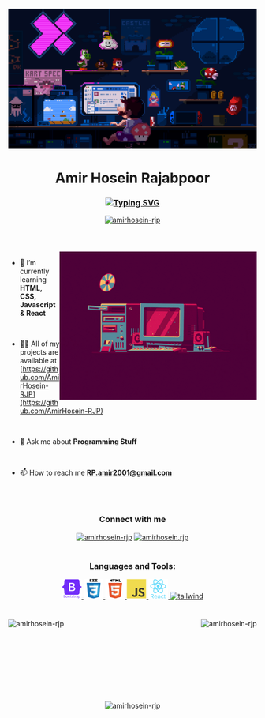 ![Banner](coding.gif)

<h1 align="center">Amir Hosein Rajabpoor</h1>
<h3 align="center"><a href="https://git.io/typing-svg"><img src="https://readme-typing-svg.demolab.com?font=Fira+Code&size=30&pause=1000&color=D611F7&width=435&lines=Junior+Front-End+Developer" alt="Typing SVG" /></a></h3>

<p align="center"> <a href="https://github.com/ryo-ma/github-profile-trophy"><img src="https://github-profile-trophy.vercel.app/?username=amirhosein-rjp" alt="amirhosein-rjp" /></a> </p>

#

<br>
<img src="setup.gif" alt="coding" align="right" width="400px">



- 🌱 I’m currently learning **HTML, CSS, Javascript & React**

  <br>

- 👨‍💻 All of my projects are available at [https://github.com/AmirHosein-RJP](https://github.com/AmirHosein-RJP)

  <br>

- 💬 Ask me about **Programming Stuff**

  <br>

- 📫 How to reach me **RP.amir2001@gmail.com**

<br>

#

<h3 align="center">Connect with me</h3>
<p align="center">
<a href="https://linkedin.com/in/amirhosein-rjp" target="blank"><img align="center" src="https://raw.githubusercontent.com/rahuldkjain/github-profile-readme-generator/master/src/images/icons/Social/linked-in-alt.svg" alt="amirhosein-rjp" height="30" width="40" /></a>
<a href="https://instagram.com/amirhosein.rjp" target="blank"><img align="center" src="https://raw.githubusercontent.com/rahuldkjain/github-profile-readme-generator/master/src/images/icons/Social/instagram.svg" alt="amirhosein.rjp" height="30" width="40" /></a>
</p>

#

<h3 align="center">Languages and Tools:</h3>
<p align="center"> <a href="https://getbootstrap.com" target="_blank" rel="noreferrer"> <img src="https://raw.githubusercontent.com/devicons/devicon/master/icons/bootstrap/bootstrap-plain-wordmark.svg" alt="bootstrap" width="40" height="40"/> </a> <a href="https://www.w3schools.com/css/" target="_blank" rel="noreferrer"> <img src="https://raw.githubusercontent.com/devicons/devicon/master/icons/css3/css3-original-wordmark.svg" alt="css3" width="40" height="40"/> </a> <a href="https://www.w3.org/html/" target="_blank" rel="noreferrer"> <img src="https://raw.githubusercontent.com/devicons/devicon/master/icons/html5/html5-original-wordmark.svg" alt="html5" width="40" height="40"/> </a> <a href="https://developer.mozilla.org/en-US/docs/Web/JavaScript" target="_blank" rel="noreferrer"> <img src="https://raw.githubusercontent.com/devicons/devicon/master/icons/javascript/javascript-original.svg" alt="javascript" width="40" height="40"/> </a> <a href="https://reactjs.org/" target="_blank" rel="noreferrer"> <img src="https://raw.githubusercontent.com/devicons/devicon/master/icons/react/react-original-wordmark.svg" alt="react" width="40" height="40"/> </a> <a href="https://tailwindcss.com/" target="_blank" rel="noreferrer"> <img src="https://www.vectorlogo.zone/logos/tailwindcss/tailwindcss-icon.svg" alt="tailwind" width="40" height="40"/> </a> </p>

#


<p width="383"><img align="left" src="https://github-readme-streak-stats.herokuapp.com/?user=amirhosein-rjp&" alt="amirhosein-rjp" /></p>


<p width="383">&nbsp;<img align="right" src="https://github-readme-stats.vercel.app/api?username=amirhosein-rjp&show_icons=true&locale=en" alt="amirhosein-rjp" /></p>

<br><br><br><br><br><br><br>

<p align="center"><img align="center" src="https://github-readme-stats.vercel.app/api/top-langs?username=amirhosein-rjp&show_icons=true&locale=en&layout=compact" alt="amirhosein-rjp" /></p>
